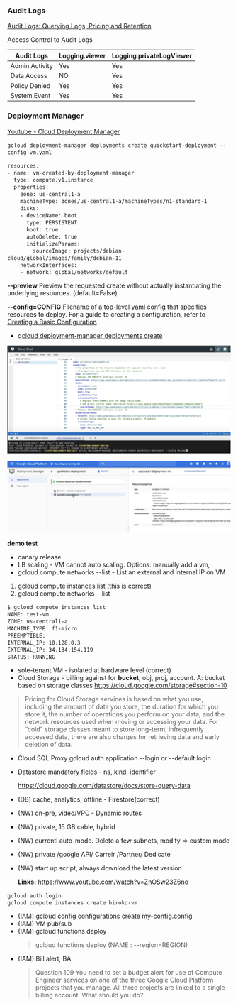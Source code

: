 ### Audit Logs

[Audit Logs: Querying Logs, Pricing and Retention](https://www.youtube.com/watch?v=dVBBKR3SgDQ&t=3s)

Access Control to Audit Logs

| Audit Logs     | Logging.viewer | Logging.privateLogViewer |
| -------------- | -------------- | ------------------------ |
| Admin Activity | Yes            | Yes                      |
| Data Access    | NO             | Yes                      |
| Policy Denied  | Yes            | Yes                      |
| System Event   | Yes            | Yes                      |

### Deployment Manager

[Youtube - Cloud Deployment Manager](https://www.youtube.com/watch?v=gEzlEg-XtsE)

```
gcloud deployment-manager deployments create quickstart-deployment --config vm.yaml
```

```
resources:
- name: vm-created-by-deployment-manager
  type: compute.v1.instance
  properties:
    zone: us-central1-a
    machineType: zones/us-central1-a/machineTypes/n1-standard-1
    disks:
    - deviceName: boot
      type: PERSISTENT
      boot: true
      autoDelete: true
      initializeParams:
        sourceImage: projects/debian-cloud/global/images/family/debian-11
    networkInterfaces:
    - network: global/networks/default
```

**--preview**
Preview the requested create without actually instantiating the underlying resources. (default=False)

**--config=CONFIG**
Filename of a top-level yaml config that specifies resources to deploy. For a guide to creating a configuration, refer to [Creating a Basic Configuration](https://cloud.google.com/deployment-manager/docs/configuration/create-basic-configuration)

- [gcloud deployment-manager deployments create](https://cloud.google.com/sdk/gcloud/reference/deployment-manager/deployments/create#--config)

![](images/deployment-m-1.png)

![](images/deployment-m-2.png)

**demo test**

- canary release
- LB scaling - VM cannot auto scaling. Options: manually add a vm,
- gcloud compute networks --list - List an external and internal IP on VM

1. gcloud compute instances list (this is correct)
2. gcloud compute networks --list

```
$ gcloud compute instances list
NAME: test-vm
ZONE: us-central1-a
MACHINE_TYPE: f1-micro
PREEMPTIBLE:
INTERNAL_IP: 10.128.0.3
EXTERNAL_IP: 34.134.154.119
STATUS: RUNNING
```

- sole-tenant VM - isolated at hardware level (correct)
- Cloud Storage - billing against for **bucket**, obj, proj, account.
  A: bucket based on storage classes
  https://cloud.google.com/storage#section-10

> Pricing for Cloud Storage services is based on what you use, including the amount of data you store, the duration for which you store it, the number of operations you perform on your data, and the network resources used when moving or accessing your data. For “cold” storage classes meant to store long-term, infrequently accessed data, there are also charges for retrieving data and early deletion of data.

- Cloud SQL Proxy gcloud auth application --login or --default login
- Datastore mandatory fields - ns, kind, identifier

  https://cloud.google.com/datastore/docs/store-query-data

- (DB) cache, analytics, offline - Firestore(correct)
- (NW) on-pre, video/VPC - Dynamic routes
- (NW) private, 15 GB cable, hybrid
- (NW) currentl auto-mode. Delete a few subnets, modify => custom mode
- (NW) private /google API/ Carreir /Partner/ Dedicate
- (NW) start up script, always download the latest version

  **Links:**
  https://www.youtube.com/watch?v=ZnOSw23Z6no

```
gcloud auth login
gcloud compute instances create hiroko-vm
```

- (IAM) gcloud config configurations create my-config.config
- (IAM) VM pub/sub
- (IAM) gcloud functions deploy
  > gcloud functions deploy (NAME : --region=REGION)
- (IAM) Bill alert, BA
  > Question 109 You need to set a budget alert for use of Compute Engineer services on one of the three Google Cloud Platform projects that you manage. All three projects are linked to a single billing account. What should you do?
